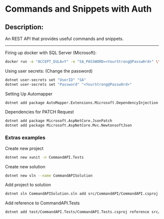 # Commands and Snippets with Auth 

## Description:

An REST API that provides useful commands and snippets.


---------------
Firing up docker with SQL Server (Microsoft):

```bash
docker run -e "ACCEPT_EULA=Y" -e "SA_PASSWORD=<YourStrong@Passw0rd>" \\n   -p 1433:1433 --name sql1 -h sql1 \\n   -d mcr.microsoft.com/mssql/server:2019-latest
```

Using user secrets:
(Change the password)

```bash
dotnet user-secrets set "UserID" "SA"
dotnet user-secrets set "Password" "<YourStrong@Passw0rd>"

```

Setting Up Automapper

`dotnet add package AutoMapper.Extensions.Microsoft.DependencyInjection`

Dependencies for PATCH Request

```bash
dotnet add package Microsoft.AspNetCore.JsonPatch
dotnet add package Microsoft.AspNetCore.Mvc.NewtonsoftJson
```

### Extras examples

Create new project
```bash
dotnet new xunit -n CommandAPI.Tests
```

Create new solution
```bash
dotnet new sln --name CommandAPISolution
```

Add project to solution
```bash
dotnet sln CommandAPISolution.sln add src/CommandAPI/CommandAPI.csproj test/CommandAPI.Tests/CommandAPI.Tests.csproj
```

Add reference to CommandAPI.Tests
```bash
dotnet add test/CommandAPI.Tests/CommandAPI.Tests.csproj reference src/ CommandAPI/CommandAPI.csproj
```